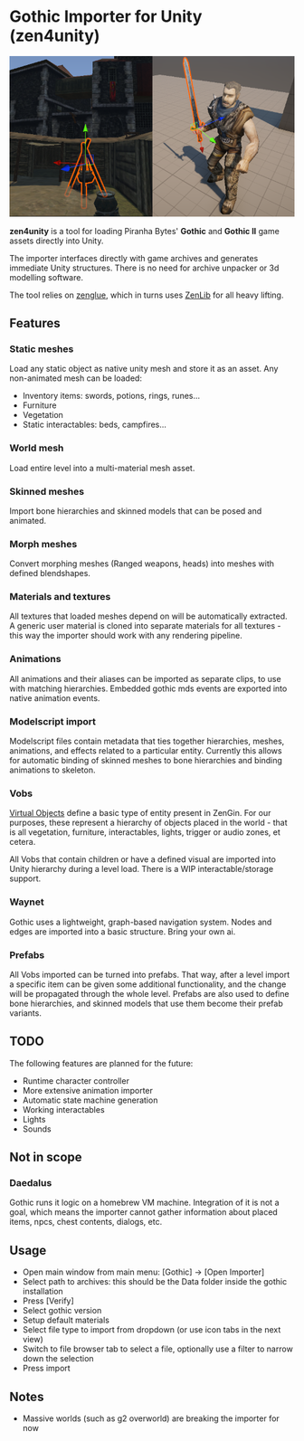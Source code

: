 # Gothic Importer for Unity (zen4unity)

![preview](https://github.com/kejran/zen4unity/blob/master/preview.png?raw=true)

__zen4unity__ is a tool for loading Piranha Bytes' __Gothic__ and __Gothic II__ game assets directly into Unity. 

The importer interfaces directly with game archives and generates immediate Unity structures. There is no need for archive unpacker or 3d modelling software.

The tool relies on [zenglue](https://github.com/kejran/zenglue/), which in turns uses [ZenLib](https://github.com/Try/ZenLib) for all heavy lifting.

## Features

### Static meshes
Load any static object as native unity mesh and store it as an asset. Any non-animated mesh can be loaded: 
* Inventory items: swords, potions, rings, runes...
* Furniture
* Vegetation
* Static interactables: beds, campfires...

### World mesh
Load entire level into a multi-material mesh asset. 

### Skinned meshes
Import bone hierarchies and skinned models that can be posed and animated.

### Morph meshes
Convert morphing meshes (Ranged weapons, heads) into meshes with defined blendshapes.

### Materials and textures
All textures that loaded meshes depend on will be automatically extracted. A generic user material is cloned into separate materials for all textures - this way the importer should work with any rendering pipeline.

### Animations
All animations and their aliases can be imported as separate clips, to use with matching hierarchies. Embedded gothic mds events are exported into native animation events.

### Modelscript import
Modelscript files contain metadata that ties together hierarchies, meshes, animations, and effects related to a particular entity. Currently this allows for automatic binding of skinned meshes to bone hierarchies and binding animations to skeleton.

### Vobs
[Virtual Objects](https://regoth-project.github.io/REGoth-bs/case-studies/object-kinds.html) define a basic type of entity present in ZenGin. For our purposes, these represent a hierarchy of objects placed in the world - that is all vegetation, furniture, interactables, lights, trigger or audio zones, et cetera. 

All Vobs that contain children or have a defined visual are imported into Unity hierarchy during a level load. There is a WIP interactable/storage support.

### Waynet
Gothic uses a lightweight, graph-based navigation system. Nodes and edges are imported into a basic structure. Bring your own ai. 

### Prefabs
All Vobs imported can be turned into prefabs. That way, after a level import a specific item can be given some additional functionality, and the change will be propagated through the whole level.
Prefabs are also used to define bone hierarchies, and skinned models that use them become their prefab variants.

## TODO
The following features are planned for the future:
- Runtime character controller
- More extensive animation importer
- Automatic state machine generation
- Working interactables
- Lights
- Sounds

## Not in scope
### Daedalus
Gothic runs it logic on a homebrew VM machine. Integration of it is not a goal, which means the importer cannot gather information about placed items, npcs, chest contents, dialogs, etc.  

## Usage
* Open main window from main menu: [Gothic] -> [Open Importer]
* Select path to archives: this should be the Data folder inside the gothic installation
* Press [Verify] 
* Select gothic version 
* Setup default materials
* Select file type to import from dropdown (or use icon tabs in the next view)
* Switch to file browser tab to select a file, optionally use a filter to narrow down the selection
* Press import

## Notes
* Massive worlds (such as g2 overworld) are breaking the importer for now